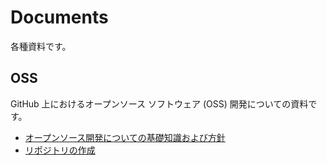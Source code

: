 # Documents
各種資料です。

## OSS
GitHub 上におけるオープンソース ソフトウェア (OSS) 開発についての資料です。
- [オープンソース開発についての基礎知識および方針](OSS)
- [リポジトリの作成](GitHub)

